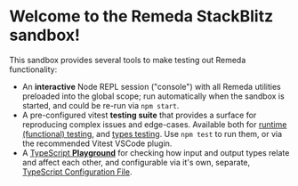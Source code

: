 # Welcome to the Remeda StackBlitz sandbox!

This sandbox provides several tools to make testing out Remeda functionality:

- An **interactive** Node REPL session ("console") with all Remeda utilities
  preloaded into the global scope; run automatically when the sandbox is
  started, and could be re-run via `npm start`.
- A pre-configured vitest **testing suite** that provides a surface for reproducing
  complex issues and edge-cases. Available both for
  [runtime (functional) testing](./src/runtime.test.ts), and
  [types testing](./src/typing.test-d.ts). Use `npm test` to run them, or via
  the recommended Vitest VSCode plugin.
- A [TypeScript **Playground**](./src/playground.ts) for checking how input and
  output types relate and affect each other, and configurable via it's own,
  separate, [TypeScript Configuration File](./tsconfig.playground.json).
